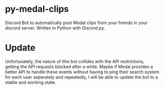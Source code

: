# py-medal-clips
Discord Bot to automatically post Medal clips from your friends in your discord server. Written in Python with Discord.py.

# Update
Unfortunately, the nature of this bot collides with the API restrictions, getting the API requests blocked after a while. Maybe if Medal provides a better API to handle these events without having to ping their search system for each user seperately and repeatedly, I will be able to update the bot to a stable and working state.
